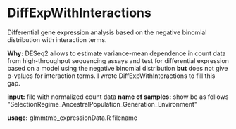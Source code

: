# DiffExpWithInteractions
Differential gene expression analysis based on the negative binomial distribution with interaction terms.

**Why:**
DESeq2 allows to estimate variance-mean dependence in count data from high-throughput sequencing assays and test for differential expression based on a model using the negative binomial distribution **but** does not give p-values for interaction terms. I wrote DiffExpWithInteractions to fill this gap.

**input:** file with normalized count data
**name of samples:** show be as follows "SelectionRegime_AncestralPopulation_Generation_Environment"

**usage:** glmmtmb_expressionData.R filename
